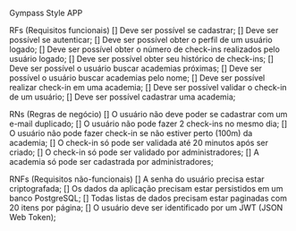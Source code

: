 Gympass Style APP

RFs (Requisitos funcionais)
    [] Deve ser possível se cadastrar;
    [] Deve ser possível se autenticar;
    [] Deve ser possível obter o perfil de um usuário logado;
    [] Deve ser possível obter o número de check-ins realizados pelo usuário logado;
    [] Deve ser possível obter seu histórico de check-ins;
    [] Deve ser possível o usuário buscar academias próximas;
    [] Deve ser possível o usuário buscar academias pelo nome;
    [] Deve ser possível realizar check-in em uma academia;
    [] Deve ser possível validar o check-in de um usuário;
    [] Deve ser possível cadastrar uma academia;

RNs (Regras de negócio)
    []  O usuário não deve poder se cadastrar com um e-mail duplicado;
    []  O usuário não pode fazer 2 check-ins no mesmo dia;
    []  O usuário não pode fazer check-in se não estiver perto (100m) da academia;
    []  O check-in só pode ser validada até 20 minutos após ser criado;
    []  O check-in só pode ser validado por administradores;
    []  A academia só pode ser cadastrada por administradores;

RNFs (Requisitos não-funcionais)
    []  A senha do usuário precisa estar criptografada;
    []  Os dados da aplicação precisam estar persistidos em um banco PostgreSQL;
    []  Todas listas de dados precisam estar paginadas com 20 itens por página;
    [] O usuário deve ser identificado por um JWT (JSON Web Token);